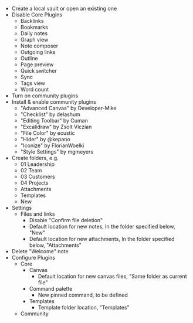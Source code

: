 - Create a local vault or open an existing one
- Disable Core Plugins
  - Backlinks
  - Bookmarks
  - Daily notes
  - Graph view
  - Note composer
  - Outgoing links
  - Outline
  - Page preview
  - Quick switcher
  - Sync
  - Tags view
  - Word count
- Turn on community plugins
- Install & enable community plugins
  - "Advanced Canvas" by Developer-Mike
  - "Checklist" by delashum
  - "Editing Toolbar" by Cuman
  - "Excalidraw" by Zsolt Viczian
  - "File Color" by ecustic
  - "Hider" by @kepano
  - "Iconize" by FlorianWoelki
  - "Style Settings" by mgmeyers
- Create folders, e.g.
  - 01 Leadership
  - 02 Team
  - 03 Customers
  - 04 Projects
  - Attachments
  - Templates
  - New
- Settings
  - Files and links
    - Disable "Confirm file deletion"
    - Default location for new notes, In the folder specified below, "New"
    - Default location for new attachments, In the folder specified below, "Attachments"
- Delete "Welcome" note
- Configure Plugins
  - Core
    - Canvas
      - Default location for new canvas files, "Same folder as current file"
    - Command palette
      - New pinned command, to be defined
    - Templates
      - Template folder location, "Templates"
  - Community
